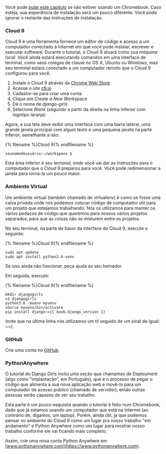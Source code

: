 Você pode [pular este capítulo](http://tutorial.djangogirls.org/en/installation/#install-python) se não estiver usando um Chromebook. Caso esteja, sua experiência de instalação será um pouco diferente. Você pode ignorar o restante das instruções de instalação.

### Cloud 9

Cloud 9 é uma ferramenta fornece um editor de código e acesso a um computador conectado à Internet em que você pode instalar, escrever e executar software. Durante o tutorial, o Cloud 9 atuará como sua *máquina local*. Você ainda estará executando comandos em uma interface de terminal, como seus colegas de classe no OS X, Ubuntu ou Windows, mas seu terminal estará conectado a um computador remoto que o Cloud 9 configurou para você.

1. Instale o Cloud 9 através da [Chrome Web Store](https://chrome.google.com/webstore/detail/cloud9/nbdmccoknlfggadpfkmcpnamfnbkmkcp)
2. Acesse o site [c9.io](https://c9.io)
3. Cadastre-se para criar uma conta
4. Clique em *Create a New Workspace*
5. Dê o nome de *django-girls*
6. Selecione *Blank* (segundo a partir da direita na linha inferior com logotipo laranja)

Agora, a sua tela deve exibir uma interface com uma barra lateral, uma grande janela principal com algum texto e uma pequena janela na parte inferior, semelhante a isto:

{% filename %}Cloud 9{% endfilename %}

    seunomedeusuário:~/workspace $
    

Esta área inferior é seu *terminal*, onde você vai dar as instruções para o computador que o Cloud 9 preparou para você. Você pode redimensionar a janela para torná-la um pouco maior.

### Ambiente Virtual

Um ambiente virtual (também chamado de virtualenv) é como se fosse uma caixa privada onde nós podemos colocar código de computador útil para um projeto que estejamos trabalhando. Nós os utilizamos para manter os vários pedaços de código que queremos para nossos vários projetos separados, para que as coisas não se misturem entre os projetos.

No seu terminal, na parte de baixo da interface do Cloud 9, execute o seguinte:

{% filename %}Cloud 9{% endfilename %}

    sudo apt update
    sudo apt install python3.6-venv
    

Se isso ainda não funcionar, peça ajuda ao seu treinador.

Em seguida, execute:

{% filename %}Cloud 9{% endfilename %}

    mkdir djangogirls
    cd djangogirls
    python3.6 -mvenv myvenv
    source myvenv/bin/activate
    pip install django~={{ book.django_version }}
    

(note que na última linha nós utilizamos um til seguido de um sinal de igual: ~=).

### GitHub

Crie uma conta no [GitHub](https://github.com).

### PythonAnywhere

O tutorial do Django Girls inclui uma seção que chamamos de Deployment (algo como "implantação", em Português), que é o processo de pegar o código que alimenta a sua nova aplicação web e movê-lo para um computador de acesso público (chamado de servidor), então outras pessoas serão capazes de ver seu trabalho.

Esta parte é um pouco esquisita quando o tutorial é feito num Chromebook, dado que já estamos usando um computador que está na Internet (ao contrário de, digamos, um laptop). Porém, ainda útil, já que podemos pensar no ambiente do Cloud 9 como um lugar pra nosso trabalho "em andamento" e Python Anywhere como um lugar para mostrar nosso trabalho conforme ele vai ficando mais completo.

Assim, crie uma nova conta Python Anywhere em [www.pythonanywhere.com](https://www.pythonanywhere.com).